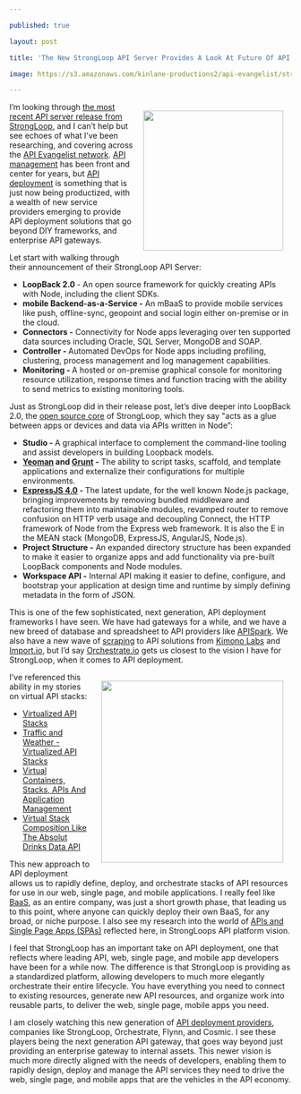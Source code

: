 ---
published: true
layout: post
title: 'The New StrongLoop API Server Provides A Look At Future Of API Deployment'
image: https://s3.amazonaws.com/kinlane-productions2/api-evangelist/strongloop/strongloop-logo.png
---

<p><a href="https://strongloop.com/"><img style="padding: 15px;" src="https://s3.amazonaws.com/kinlane-productions2/api-evangelist/strongloop/strongloop-logo.png" alt="" width="250" align="right" /></a>
<p>I&rsquo;m looking through <a href="https://strongloop.com/strongblog/node-js-api-server-announcement/">the most recent API server release from StrongLoop</a>, and I can&rsquo;t help but see echoes of what I&rsquo;ve been researching, and covering across the <a href="http://kinlane.com/about/">API Evangelist network</a>.&nbsp;<a href="http://management.apievangelist.com">API management</a> has been front and center for years, but <a href="http://deployment.apievangelist.com">API deployment</a> is something that is just now being productized, with a wealth of new service providers emerging to provide API deployment solutions that go beyond DIY frameworks, and enterprise API gateways.
<p>Let start with walking through their announcement of their StrongLoop API Server:
<ul class="mainlist">
<li><strong>LoopBack 2.0 </strong>- An open source framework for quickly creating APIs with Node, including the client SDKs.</li>
<li><strong>mobile Backend-as-a-Service -</strong> An mBaaS to provide mobile services like push, offline-sync, geopoint and social login either on-premise or in the cloud.</li>
<li><strong>Connectors -</strong> Connectivity for Node apps leveraging over ten supported data sources including Oracle, SQL Server, MongoDB and SOAP.</li>
<li><strong>Controller - </strong>Automated DevOps for Node apps including profiling, clustering, process management and log management capabilities.</li>
<li><strong>Monitoring - </strong>A hosted or on-premise graphical console for monitoring resource utilization, response times and function tracing with the ability to send metrics to existing monitoring tools.</li>
</ul>
<p>Just as StrongLoop did in their release post, let&rsquo;s dive deeper into LoopBack 2.0, the <a href="https://github.com/strongloop">open source core</a> of StrongLoop, which they say "acts as a glue between apps or devices and data via APIs written in Node&rdquo;:
<ul class="mainlist">
<li><strong>Studio - </strong>A graphical interface to complement the command-line tooling and assist developers in building Loopback models.</li>
<li><strong><a href="http://yeoman.io/">Yeoman</a> and <a href="https://gruntjs.com/">Grunt</a> -</strong> The ability to script tasks, scaffold, and template applications and externalize their configurations for multiple environments.</li>
<li><strong><a href="https://expressjs.com/">ExpressJS 4.0</a> - </strong>The latest update, for the well known Node.js package, bringing improvements by removing bundled middleware and refactoring them into maintainable modules, revamped router to remove confusion on HTTP verb usage and decoupling Connect, the HTTP framework of Node from the Express web framework. It is also the E in the MEAN stack (MongoDB, ExpressJS, AngularJS, Node.js).</li>
<li><strong>Project Structure -</strong> An expanded directory structure has been expanded to make it easier to organize apps and add functionality via pre-built LoopBack components and Node modules.</li>
<li><strong>Workspace API -</strong> Internal API making it easier to define, configure, and bootstrap your application at design time and runtime by simply defining metadata in the form of JSON.</li>
</ul>
<p>This is one of the few sophisticated, next generation, API deployment frameworks I have seen.  We have had gateways for a while, and we have a new breed of database and spreadsheet to API providers like <a href="https://bit.ly/1sgwGpq">APISpark</a>. We also have a new wave of <a href="http://scraping.apievangelist.com">scraping</a> to API solutions from <a href="https://bit.ly/1kNmUGe">Kimono Labs</a> and <a href="https://bit.ly/1pKwOg9">Import.io</a>, but I&rsquo;d say <a href="https://bit.ly/1wWkDwH">Orchestrate.io</a> gets us closest to the vision I have for StrongLoop, when it comes to API deployment.
<p><img style="padding: 15px;" src="https://s3.amazonaws.com/kinlane-productions2/legos.png" alt="" width="325" align="right" />
<p>I&rsquo;ve referenced this ability in my stories on virtual API stacks:
<ul>
<li><a href="http://apievangelist.com/2013/01/28/virtualized-api-stacks/">Virtualized API Stacks</a></li>
<li><a href="http://apievangelist.com/2013/02/01/traffic-and-weather--virtualized-api-stacks/">Traffic and Weather - Virtualized API Stacks</a></li>
<li><a href="http://apievangelist.com/2013/07/15/virtual-containers-stacks-apis-and-application-management/">Virtual Containers, Stacks, APIs And Application Management</a></li>
<li><a href="http://apievangelist.com/2014/04/17/api-virtual-stack-composition-like-the-absolut-drinks-data-api/">Virtual Stack Composition Like The Absolut Drinks Data API</a></li>
</ul>
<p>This new approach to API deployment allows us to rapidly define, deploy, and orchestrate stacks of API resources for use in our web, single page, and mobile applications. I really feel like <a href="http://baas.apievangelist.com">BaaS</a>, as an entire company, was just a short growth phase, that leading us to this point, where anyone can quickly deploy their own BaaS, for any broad, or niche purpose. I also see my research into the world of <a href="http://spa.apievangelist.com/">APIs and Single Page Apps (SPAs)</a> reflected here, in StrongLoops API platform vision.
<p>I feel that StrongLoop has an important take on API deployment, one that reflects where leading API, web, single page, and mobile app developers have been for a while now. The difference is that StrongLoop is providing as a standardized platform, allowing developers to much more elegantly orchestrate their entire lifecycle. You have everything you need to connect to existing resources, generate new API resources, and organize work into reusable parts, to deliver the web, single page, mobile apps you need.
<p>I am closely watching this new generation of <a href="http://deployment.apievangelist.com/companies.html">API deployment providers</a>, companies like StrongLoop, Orchestrate, Flynn, and Cosmic. I see these players being the next generation API gateway, that goes way beyond just providing an enterprise gateway to internal assets. This newer vision is much more directly aligned with the needs of developers, enabling them to rapidly design, deploy and manage the API services they need to drive the web, single page, and mobile apps that are the vehicles in the API economy.

